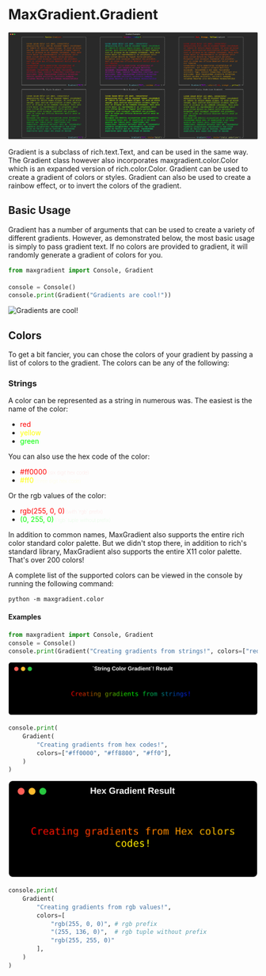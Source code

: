 # MaxGradient.Gradient

![Gradient Examples](../Images/gradient_examples.svg)

Gradient is a subclass of rich.text.Text, and can be used in the same way. The Gradient class however also incorporates maxgradient.color.Color which is an expanded version of rich.color.Color. Gradient can be used to create a gradient of colors or styles. Gradient can also be used to create a rainbow effect, or to invert the colors of the gradient.

## Basic Usage

Gradient has a number of arguments that can be used to create a variety of different gradients. However, as demonstrated below, the most basic usage is simply to pass gradient text. If no colors are provided to gradient, it will randomly generate a gradient of colors for you.

```python
from maxgradient import Console, Gradient

console = Console()
console.print(Gradient("Gradients are cool!"))
```

![Gradients are cool!](../Images/gradients_are_cool.svg)

## Colors

To get a bit fancier, you can chose the colors of your gradient by passing a list of colors to the gradient. The colors can be any of the following:

### Strings

A color can be represented as a string in numerous was. The easiest is the name of the color:

- <span style="color:#f00;">red</span>
- <span style="color:#ff0;">yellow</span>
- <span style="color:#00ff00;">green</span>

You can also use the hex code of the color:

- <span style="color:#f00;">#ff0000</span><span style="font-weight:100;font-size:.7em;color:#fcc"> (six digit hex code)</span>
- <span style="color:#ff0;">#ff0</span><span style="font-weight:100;font-size:.7em;color:#ffc"> (three digit hex code)

Or the rgb values of the color:

- <span style="color:#f00;">rgb(255, 0, 0)</span><span style="font-weight:100;font-size:.7em;color:#fcc"> (with 'rgb' prefix)</span>
- <span style="color:#0f0;">(0, 255, 0)</span><span style="font-weight:100;font-size:.7em;color:#cfc;"> ('rgb' tuple without prefix)</span>

In addition to common names, MaxGradient also supports the entire rich color standard color palette. But we didn't stop there, in addition to rich's standard library, MaxGradient also supports the entire X11 color palette. That's over 200 colors!

A complete list of the supported colors can be viewed in the console by running the following command:

```shell
python -m maxgradient.color
```

#### Examples

```python
from maxgradient import Console, Gradient
console = Console()
console.print(Gradient("Creating gradients from strings!", colors=["red", "green", "blue"]))
```

![Creating gradients from strings.](../Images/string_color_gradient.svg)

```python
console.print(
    Gradient(
        "Creating gradients from hex codes!",
        colors=["#ff0000", "#ff8800", "#ff0"],
    )
)
```

![Creating gradients from hex codes.](../Images/hex_gradient.svg)

```python
console.print(
    Gradient(
        "Creating gradients from rgb values!",
        colors=[
            "rgb(255, 0, 0)", # rgb prefix
            "(255, 136, 0)",  # rgb tuple without prefix
            "rgb(255, 255, 0)"
        ],
    )
)
```
